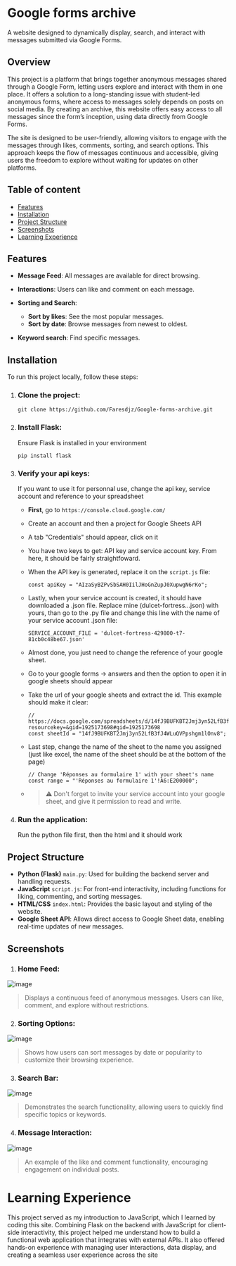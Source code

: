 # Google forms archive
 A website designed to dynamically display, search, and interact with messages submitted via Google Forms.

## Overview
This project is a platform that brings together anonymous messages shared through a Google Form, letting users explore and interact with them in one place. It offers a solution to a long-standing issue with student-led anonymous forms, where access to messages solely depends on posts on social media. By creating an archive, this website offers easy access to all messages since the form’s inception, using data directly from Google Forms.

The site is designed to be user-friendly, allowing visitors to engage with the messages through likes, comments, sorting, and search options. This approach keeps the flow of messages continuous and accessible, giving users the freedom to explore without waiting for updates on other platforms.
## Table of content
- [Features](#features)
- [Installation](#installation)
- [Project Structure](#project-structure)
- [Screenshots](#screenshots)
- [Learning Experience](#learning-experience)

## Features
- __Message Feed__: All messages are available for direct browsing.
  
- __Interactions__: Users can like and comment on each message.
- __Sorting and Search__:
     - __Sort by likes__: See the most popular messages.
     - __Sort by date__: Browse messages from newest to oldest.
- __Keyword search__: Find specific messages.

## Installation
To run this project locally, follow these steps:
1. ### __Clone the project__:
   ```
   git clone https://github.com/Faresdjz/Google-forms-archive.git
   ```
2. ### __Install Flask__:
   Ensure Flask is installed in your environment
   ```
   pip install flask
   ```
4. ### __Verify your api keys__:
   If you want to use it for personnal use, change the api key, service account and reference to your spreadsheet
   - __First__, go to ```https://console.cloud.google.com/```
   - Create an account and then a project for Google Sheets API
   - A tab "Credentials" should appear, click on it
   - You have two keys to get: API key and service account key. From here, it should be fairly straightfoward.
   - When the API key is generated, replace it on the ``script.js`` file:
     
     ```
     const apiKey = "AIzaSyBZPvSbSAH0IilJHoGnZupJ0XupwgN6rKo";
     ```
   - Lastly, when your service account is created, it should have downloaded a .json file. Replace mine (dulcet-fortress...json) with yours, than go to the .py file and change this line with the name of your service account .json file:
     
     ```
     SERVICE_ACCOUNT_FILE = 'dulcet-fortress-429800-t7-81cb0c48be67.json'
     ```
   - Almost done, you just need to change the reference of your google sheet.
   - Go to your google forms -> answers and then the option to open it in google sheets should appear
   - Take the url of your google sheets and extract the id. This example should make it clear:
     ```
     // https://docs.google.com/spreadsheets/d/14fJ9BUFKBT2Jmj3yn52LfB3fJ4WLuQVPpshgm1lOnv8/edit?resourcekey=&gid=1925173698#gid=1925173698
     const sheetId = "14fJ9BUFKBT2Jmj3yn52LfB3fJ4WLuQVPpshgm1lOnv8";
     ```
   - Last step, change the name of the sheet to the name you assigned (just like excel, the name of the sheet should be at the bottom of the page)
     ```
     // Change 'Réponses au formulaire 1' with your sheet's name
     const range = "'Réponses au formulaire 1'!A6:E200000";
     ```
   - >⚠️ Don't forget to invite your service account into your google sheet, and give it permission to read and write.
     
3. ### __Run the application__:
   Run the python file first, then the html and it should work

## Project Structure
- __Python (Flask)__ ``main.py``: Used for building the backend server and handling requests.
- __JavaScript__ ``script.js``: For front-end interactivity, including functions for liking, commenting, and sorting messages.
- __HTML/CSS__ ``index.html``: Provides the basic layout and styling of the website.
- __Google Sheet API__: Allows direct access to Google Sheet data, enabling real-time updates of new messages.

## Screenshots
1. ### Home Feed:
   
![image](https://github.com/user-attachments/assets/1be3eaba-d32e-4299-8cf5-0fef8c9d9f49)

> Displays a continuous feed of anonymous messages. Users can like, comment, and explore without restrictions.

2. ### Sorting Options:
   
![image](https://github.com/user-attachments/assets/d61bdebd-bccd-4397-8603-571fda060c1f)

> Shows how users can sort messages by date or popularity to customize their browsing experience.

3. ### Search Bar:
   
![image](https://github.com/user-attachments/assets/d9bf22d6-7efa-47f0-b443-fd8420b0ba62)

> Demonstrates the search functionality, allowing users to quickly find specific topics or keywords.

4. ### Message Interaction:

![image](https://github.com/user-attachments/assets/41ee53d4-d1e1-4eb7-94b8-d5f5f0f168d8)

> An example of the like and comment functionality, encouraging engagement on individual posts.

# Learning Experience
This project served as my introduction to JavaScript, which I learned by coding this site. Combining Flask on the backend with JavaScript for client-side interactivity, this project helped me understand how to build a functional web application that integrates with external APIs. It also offered hands-on experience with managing user interactions, data display, and creating a seamless user experience across the site
